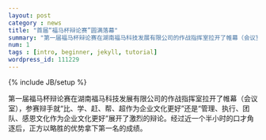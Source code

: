 ```yaml
---
layout: post
category : news
title: "首届“福马杯辩论赛”圆满落幕"
summary: "第一届福马杯辩论赛在湖南福马科技发展有限公司的作战指挥室拉开了帷幕（会议室），参赛辩手就“比、学、赶、帮、超作为企业文化更好”还是“管理、执行、团队、感恩文化作为企业文化更好”展开了激烈的辩论。经过近一个半小时的口才角逐后，正方以略胜的优势拿下第一名的成绩。"
num: 1
tags : [intro, beginner, jekyll, tutorial]
wordpress_id: 111229
---
```

{% include JB/setup %}

第一届福马杯辩论赛在湖南福马科技发展有限公司的作战指挥室拉开了帷幕（会议室），参赛辩手就“比、学、赶、帮、超作为企业文化更好”还是“管理、执行、团队、感恩文化作为企业文化更好”展开了激烈的辩论。经过近一个半小时的口才角逐后，正方以略胜的优势拿下第一名的成绩。